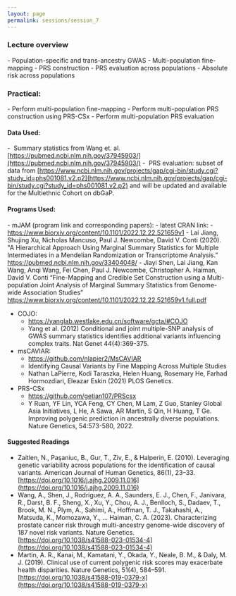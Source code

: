 ```yaml
---
layout: page
permalink: sessions/session_7
---
```


### Lecture overview

- Population-specific and trans-ancestry GWAS
- Multi-population fine-mapping
- PRS construction
- PRS evaluation across populations
- Absolute risk across populations

### Practical:

- Perform multi-population fine-mapping
- Perform multi-population PRS construction using PRS-CSx
- Perform multi-population PRS evaluation

#### Data Used:
-  Summary statistics from Wang et. al. [https://pubmed.ncbi.nlm.nih.gov/37945903/](https://pubmed.ncbi.nlm.nih.gov/37945903/)
-  PRS evaluation: subset of data from [https://www.ncbi.nlm.nih.gov/projects/gap/cgi-bin/study.cgi?study_id=phs001081.v2.p2](https://www.ncbi.nlm.nih.gov/projects/gap/cgi-bin/study.cgi?study_id=phs001081.v2.p2) and will be updated and available for the Multiethnic Cohort on dbGaP.

#### Programs Used:

- mJAM (program link and corresponding papers):
    - latest CRAN link: 
    - https://www.biorxiv.org/content/10.1101/2022.12.22.521659v1
    - Lai Jiang, Shujing Xu, Nicholas Mancuso, Paul J. Newcombe, David V. Conti (2020). "A Hierarchical Approach Using Marginal Summary Statistics for Multiple Intermediates in a Mendelian Randomization or Transcriptome Analysis.” https://pubmed.ncbi.nlm.nih.gov/33404048/ 
    - Jiayi Shen, Lai Jiang, Kan Wang, Anqi Wang, Fei Chen, Paul J. Newcombe, Christopher A. Haiman, David V. Conti “Fine-Mapping and Credible Set Construction using a Multi-population Joint Analysis of Marginal Summary Statistics from Genome-wide Association Studies” https://www.biorxiv.org/content/10.1101/2022.12.22.521659v1.full.pdf 
- COJO:
    - https://yanglab.westlake.edu.cn/software/gcta/#COJO
    - Yang et al. (2012) Conditional and joint multiple-SNP analysis of GWAS summary statistics identifies additional variants influencing complex traits. Nat Genet 44(4):369-375.
- msCAVIAR:
    - https://github.com/nlapier2/MsCAVIAR
    - Identifying Causal Variants by Fine Mapping Across Multiple Studies
    - Nathan LaPierre, Kodi Taraszka, Helen Huang, Rosemary He, Farhad Hormozdiari, Eleazar Eskin (2021) PLOS Genetics.
- PRS-CSx
    - https://github.com/getian107/PRScsx
    - Y Ruan, YF Lin, YCA Feng, CY Chen, M Lam, Z Guo, Stanley Global Asia Initiatives, L He, A Sawa, AR Martin, S Qin, H Huang, T Ge. Improving polygenic prediction in ancestrally diverse populations. Nature Genetics, 54:573-580, 2022.

#### Suggested Readings

- Zaitlen, N., Paşaniuc, B., Gur, T., Ziv, E., & Halperin, E. (2010). Leveraging genetic variability across populations for the identification of causal variants. American Journal of Human Genetics, 86(1), 23–33. [https://doi.org/10.1016/j.ajhg.2009.11.016](https://doi.org/10.1016/j.ajhg.2009.11.016)
- Wang, A., Shen, J., Rodriguez, A. A., Saunders, E. J., Chen, F., Janivara, R., Darst, B. F., Sheng, X., Xu, Y., Chou, A. J., Benlloch, S., Dadaev, T., Brook, M. N., Plym, A., Sahimi, A., Hoffman, T. J., Takahashi, A., Matsuda, K., Momozawa, Y., … Haiman, C. A. (2023). Characterizing prostate cancer risk through multi-ancestry genome-wide discovery of 187 novel risk variants. Nature Genetics. [https://doi.org/10.1038/s41588-023-01534-4](https://doi.org/10.1038/s41588-023-01534-4)
- Martin, A. R., Kanai, M., Kamatani, Y., Okada, Y., Neale, B. M., & Daly, M. J. (2019). Clinical use of current polygenic risk scores may exacerbate health disparities. Nature Genetics, 51(4), 584–591. [https://doi.org/10.1038/s41588-019-0379-x](https://doi.org/10.1038/s41588-019-0379-x)